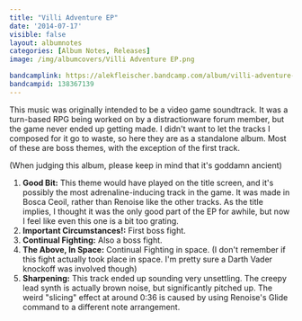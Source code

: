 ```yaml
---
title: "Villi Adventure EP"
date: '2014-07-17'
visible: false
layout: albumnotes
categories: [Album Notes, Releases]
image: /img/albumcovers/Villi Adventure EP.png

bandcamplink: https://alekfleischer.bandcamp.com/album/villi-adventure-ep
bandcampid: 138367139
---
```

This music was originally intended to be a video game soundtrack. It was a turn-based RPG being worked on by a distractionware forum member, but the game never ended up getting made. I didn't want to let the tracks I composed for it go to waste, so here they are as a standalone album. Most of these are boss themes, with the exception of the first track.

(When judging this album, please keep in mind that it's goddamn ancient)

1. **Good Bit:** This theme would have played on the title screen, and it's possibly the most adrenaline-inducing track in the game. It was made in Bosca Ceoil, rather than Renoise like the other tracks. As the title implies, I thought it was the only good part of the EP for awhile, but now I feel like even this one is a bit too grating.
2. **Important Circumstances!:** First boss fight.
3. **Continual Fighting:** Also a boss fight.
4. **The Above, In Space:** Continual Fighting in space. (I don't remember if this fight actually took place in space. I'm pretty sure a Darth Vader knockoff was involved though)
5. **Sharpening:** This track ended up sounding very unsettling. The creepy lead synth is actually brown noise, but significantly pitched up. The weird "slicing" effect at around 0:36 is caused by using Renoise's Glide command to a different note arrangement.
